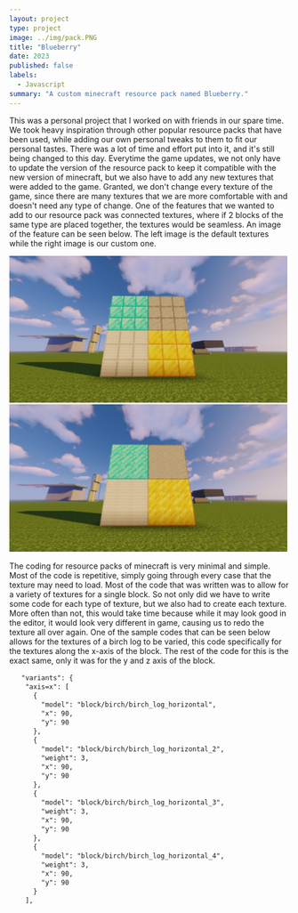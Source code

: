 ```yaml
---
layout: project
type: project
image: ../img/pack.PNG
title: "Blueberry"
date: 2023
published: false
labels:
  - Javascript
summary: "A custom minecraft resource pack named Blueberry."
---
```


This was a personal project that I worked on with friends in our spare time. We took heavy inspiration through other popular resource packs that have been used, while adding our own personal tweaks to them to fit our personal tastes. There was a lot of time and effort put into it, and it's still being changed to this day. Everytime the game updates, we not only have to update the version of the resource pack to keep it compatible with the new version of minecraft, but we also have to add any new textures that were added to the game. Granted, we don't change every texture of the game, since there are many textures that we are more comfortable with and doesn't need any type of change. One of the features that we wanted to add to our resource pack was connected textures, where if 2 blocks of the same type are placed together, the textures would be seamless. An image of the feature can be seen below. The left image is the default textures while the right image is our custom one.

<div class="text-center p-4">
  <img width="500px" src="../img/vanillaTextures.png" class="img-thumbnail" >
  <img width="500px" src="../img/blueberryTextures.png" class="img-fluid" >
</div>

The coding for resource packs of minecraft is very minimal and simple. Most of the code is repetitive, simply going through every case that the texture may need to load. Most of the code that was written was to allow for a variety of textures for a single block. So not only did we have to write some code for each type of texture, but we also had to create each texture. More often than not, this would take time because while it may look good in the editor, it would look very different in game, causing us to redo the texture all over again. One of the sample codes that can be seen below allows for the textures of a birch log to be varied, this code specifically for the textures along the x-axis of the block. The rest of the code for this is the exact same, only it was for the y and z axis of the block.

```
   "variants": {
    "axis=x": [
      {
        "model": "block/birch/birch_log_horizontal",
        "x": 90,
        "y": 90
      },
      {
        "model": "block/birch/birch_log_horizontal_2",
        "weight": 3,
        "x": 90,
        "y": 90
      },
      {
        "model": "block/birch/birch_log_horizontal_3",
        "weight": 3,
        "x": 90,
        "y": 90
      },
      {
        "model": "block/birch/birch_log_horizontal_4",
        "weight": 3,
        "x": 90,
        "y": 90
      }
    ],
```

